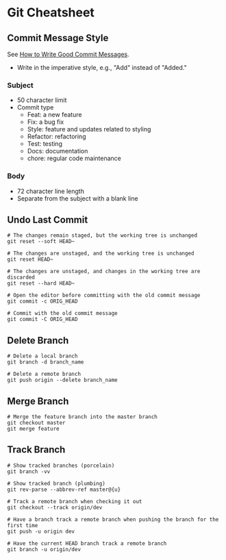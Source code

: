 Git Cheatsheet
==============

Commit Message Style
--------------------
See [How to Write Good Commit Messages](https://www.freecodecamp.org/news/writing-good-commit-messages-a-practical-guide/).

- Write in the imperative style, e.g., "Add" instead of "Added."

### Subject
- 50 character limit
- Commit type
    - Feat: a new feature
    - Fix: a bug fix
    - Style: feature and updates related to styling
    - Refactor: refactoring
    - Test: testing
    - Docs: documentation
    - chore: regular code maintenance

### Body
- 72 character line length
- Separate from the subject with a blank line

Undo Last Commit
----------------
```Shell
# The changes remain staged, but the working tree is unchanged
git reset --soft HEAD~

# The changes are unstaged, and the working tree is unchanged
git reset HEAD~

# The changes are unstaged, and changes in the working tree are discarded
git reset --hard HEAD~

# Open the editor before committing with the old commit message
git commit -c ORIG_HEAD

# Commit with the old commit message
git commit -C ORIG_HEAD
```

Delete Branch
-------------
```Shell
# Delete a local branch
git branch -d branch_name

# Delete a remote branch
git push origin --delete branch_name
```

Merge Branch
------------
```Shell
# Merge the feature branch into the master branch
git checkout master
git merge feature
```

Track Branch
------------
```Shell
# Show tracked branches (porcelain)
git branch -vv

# Show tracked branch (plumbing)
git rev-parse --abbrev-ref master@{u}

# Track a remote branch when checking it out
git checkout --track origin/dev

# Have a branch track a remote branch when pushing the branch for the first time
git push -u origin dev

# Have the current HEAD branch track a remote branch
git branch -u origin/dev
```

